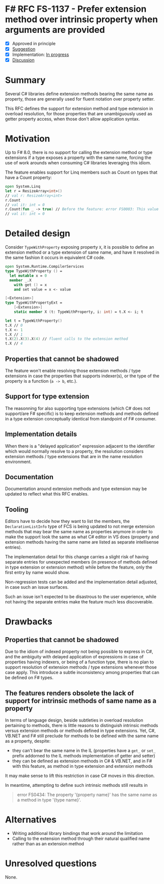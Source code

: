 # F# RFC FS-1137 - Prefer extension method over intrinsic property when arguments are provided
* [x] Approved in principle
* [x] [Suggestion](https://github.com/fsharp/fslang-suggestions/issues/1039)
* [x] Implementation: [In progress](https://github.com/dotnet/fsharp/pull/16032)
* [x] [Discussion](https://github.com/fsharp/fslang-design/discussions/752)

# Summary

Several C# libraries define extension methods bearing the same name as property, those are generally used for fluent notation over property setter.

This RFC defines the support for extension method and type extension in overload resolution, for those properties that are unambiguously used as getter property access, when those don't allow application syntax.

# Motivation

Up to F# 8.0, there is no support for calling the extension method or type extensions if a type exposes a property with the same name, forcing the use of work arounds when consuming C# libraries leveraging this idiom.

The feature enables support for Linq members such as Count on types that have a Count property:

```fsharp
open System.Linq
let r = ResizeArray<int>()
// val r: ResizeArray<int>
r.Count
// val it: int = 0
r.Count(fun _ -> true) // Before the feature: error FS0003: This value is not a function and cannot be applied.
// val it: int = 0
```

# Detailed design

Consider `TypeWithProperty` exposing property `X`, it is possible to define an extension method or a type extension of same name, and have it resolved in the same fashion it occurs in equivalent C# code.

```fsharp
open System.Runtime.CompilerServices
type TypeWithProperty () =
  let mutable x = 0
  member _.X
    with get () = x
    and set value = x <- value

[<Extension>]
type TypeWithPropertyExt =
    [<Extension>]
    static member X (t: TypeWithProperty, i: int) = t.X <- i; t

let t = TypeWithProperty()
t.X // 0
t.X <- 1
t.X // 1
t.X(2).X(3).X(4) // fluent calls to the extension method
t.X // 4
```

## Properties that cannot be shadowed

The feature won't enable resolving those extension methods / type extensions in case the properties that supports indexer(s), or the type of the property is a function (`a -> b`, etc.).

## Support for type extension

The reasonning for also supporting type extensions (which C# does not support/are F# specific) is to keep extension methods and methods defined in a type extension conceptually identical from standpoint of F# consumer.

## Implementation details

When there is a "delayed application" expression adjacent to the identifier which would normally resolve to a property, the resolution considers extension methods / type extensions that are in the name resolution environment.

## Documentation

Documentation around extension methods and type extension may be updated to reflect what this RFC enables.

## Tooling

Editors have to decide how they want to list the members, the `DeclarationListInfo` type of FCS is being updated to not merge extension methods that may bear the same name as properties anymore in order to make the support look the same as what C# editor in VS does (property and extension methods having the same name are listed as separate intellisense entries).

The implementation detail for this change carries a slight risk of having separate entries for unexpected members (in presence of methods defined in type extension or extension method) while before the feature, only the first entry by name would show.

Non-regression tests can be added and the implementation detail adjusted, in case such an issue surfaces.

Such an issue isn't expected to be disastrous to the user experience, while not having the separate entries make the feature much less discoverable.

# Drawbacks

## Properties that cannot be shadowed

Due to the idiom of indexed property not being possible to express in C#, and the ambiguity with delayed application of expressions in case of properties having indexers, or being of a function type, there is no plan to support resolution of extension methods / type extensions whenever those case apply. This introduce a subtle inconsistency among properties that can be defined on F# types.

## The features renders obsolete the lack of support for intrinsic methods of same name as a property

In terms of language design, beside subtleties in overload resolution pertaining to methods, there is little reasons to distinguish intrinsic methods versus extension methods or methods defined in type extensions. Yet, C#, VB.NET and F# still preclude for methods to be defined with the same name as a property, despite:
* they can't bear the same name in the IL (properties have a `get_` or `set_` prefix addorned to the IL methods implementation of getter and setter)
* they can be defined as extension methods in C# & VB.NET, and in F# with this feature, as method in type extension and extension methods

It may make sense to lift this restriction in case C# moves in this direction.

In meantime, attempting to define such intrinsic methods still results in 

>  error FS0434: The property '{property name}' has the same name as a method in type '{type name}'.

# Alternatives

* Writing additional library bindings that work around the limitation
* Calling to the extension method through their natural qualified name rather than as an extension method

# Unresolved questions

None.
